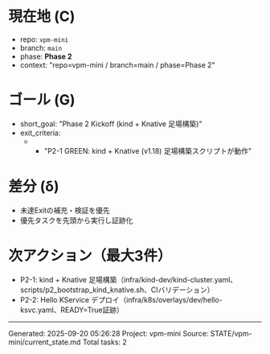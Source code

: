 # 現在地 (C)
- repo: `vpm-mini`
- branch: `main`
- phase: **Phase 2**
- context: "repo=vpm-mini / branch=main / phase=Phase 2"

# ゴール (G)
- short_goal: "Phase 2 Kickoff (kind + Knative 足場構築)"
- exit_criteria:
  - - "P2-1 GREEN: kind + Knative (v1.18) 足場構築スクリプトが動作"

# 差分 (δ)
- 未達Exitの補充・検証を優先
- 優先タスクを先頭から実行し証跡化

# 次アクション（最大3件）
- P2-1: kind + Knative 足場構築（infra/kind-dev/kind-cluster.yaml、scripts/p2_bootstrap_kind_knative.sh、CIバリデーション）
- P2-2: Hello KService デプロイ（infra/k8s/overlays/dev/hello-ksvc.yaml、READY=True証跡）

---
Generated: 2025-09-20 05:26:28
Project: vpm-mini
Source: STATE/vpm-mini/current_state.md
Total tasks: 2